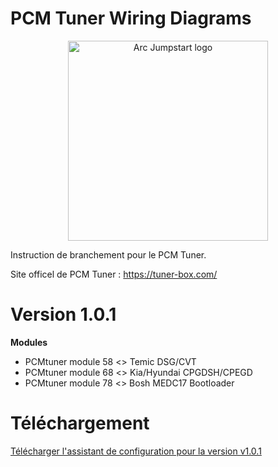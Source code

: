 # PCM Tuner Wiring Diagrams


<p align="center">
  <img src="https://i.ebayimg.com/images/g/yuwAAOSwd~xlq6du/s-l400.jpg" alt="Arc Jumpstart logo" width="320">
</p>

Instruction de branchement pour le PCM Tuner.

Site officel de PCM Tuner : https://tuner-box.com/

# Version 1.0.1
**Modules**
- PCMtuner module 58 <> Temic DSG/CVT
- PCMtuner module 68 <> Kia/Hyundai CPGDSH/CPEGD
- PCMtuner module 78 <> Bosh MEDC17 Bootloader

# Téléchargement

[Télécharger l'assistant de configuration pour la version v1.0.1](https://github.com/SelmanCity/PCM-Tuner-Wiring-Diagrams/releases/download/first/pcm-tuner-wiring-diagrams-setup.msi)
